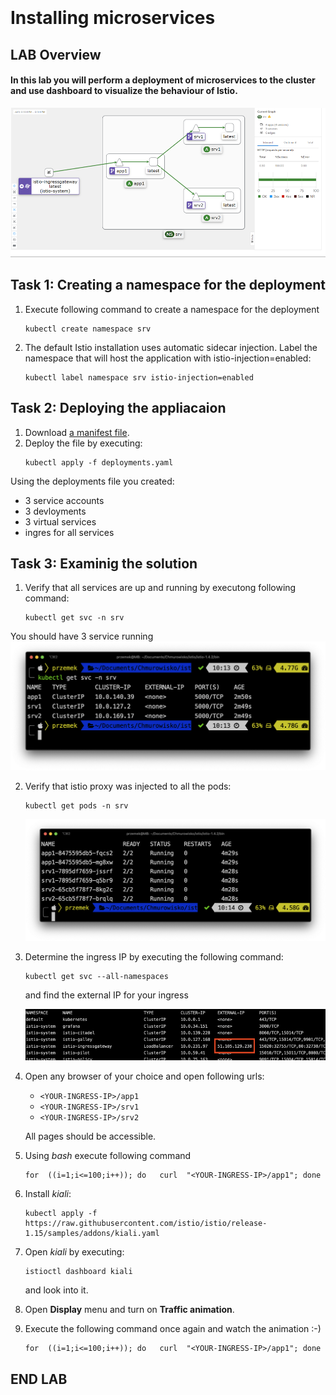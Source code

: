 <br><br>
<br><br>
<br><br>

# Installing microservices

## LAB Overview

#### In this lab you will perform a deployment of microservices to the cluster and use dashboard to visualize the behaviour of Istio.

![application](img/app_components.png)

## Task 1: Creating a namespace for the deployment
1. Execute following command to create a namespace for the deployment
    ```
    kubectl create namespace srv
    ```
2. The default Istio installation uses automatic sidecar injection. Label the namespace that will host the application with istio-injection=enabled:
    ```
    kubectl label namespace srv istio-injection=enabled
    ```

## Task 2: Deploying the appliacaion
1. Download [a manifest file](files/k8s/deployments.yaml).
2. Deploy the file by executing:
    ```
    kubectl apply -f deployments.yaml
    ```
Using the deployments file you created:
* 3 service accounts
* 3 devloyments
* 3 virtual services
* ingres for all services

## Task 3: Examinig the solution
1. Verify that all services are up and running by executong following command:
    ```
    kubectl get svc -n srv
    ```
You should have 3 service running
    ![services](img/app_services.png)

2. Verify that istio proxy was injected to all the pods:
    ```
    kubectl get pods -n srv
    ```

    ![pods](img/app_pods.png)


3. Determine the ingress IP by executing the following command:
    ```
    kubectl get svc --all-namespaces
    ```
    and find the external IP for your ingress
    
    ![ingress](img/ingress_ip.png)


4. Open any browser of your choice and open following urls:
   * ``<YOUR-INGRESS-IP>/app1``
   * ``<YOUR-INGRESS-IP>/srv1``
   * ``<YOUR-INGRESS-IP>/srv2``

    All pages should be accessible.

5. Using *bash* execute following command
    ```
    for  ((i=1;i<=100;i++)); do   curl  "<YOUR-INGRESS-IP>/app1"; done
    ```
6. Install *kiali*:
    ```
    kubectl apply -f https://raw.githubusercontent.com/istio/istio/release-1.15/samples/addons/kiali.yaml

    ```
7. Open *kiali* by executing:
    ```
    istioctl dashboard kiali
    ```
    and look into it.
8. Open **Display** menu and turn on **Traffic animation**.
9. Execute the following command once again and watch the animation :-)
    ```
    for  ((i=1;i<=100;i++)); do   curl  "<YOUR-INGRESS-IP>/app1"; done
    ```

## END LAB

<br><br>